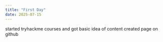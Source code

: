 ```yaml
---
title: "First Day"
date: 2025-07-15
---
```


started tryhackme courses and got basic idea of content
created page on github
